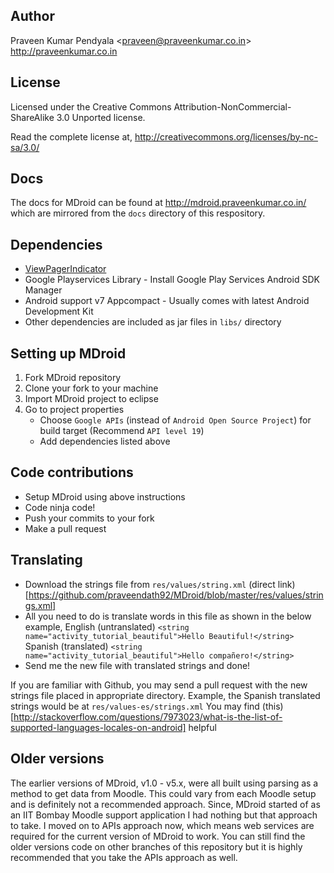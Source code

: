 Author
----------------------
Praveen Kumar Pendyala <<praveen@praveenkumar.co.in>><br>
http://praveenkumar.co.in


License
----------------------
Licensed under the Creative Commons Attribution-NonCommercial-ShareAlike 3.0 
Unported license.

Read the complete license at,
http://creativecommons.org/licenses/by-nc-sa/3.0/


Docs
----------------------
The docs for MDroid can be found at http://mdroid.praveenkumar.co.in/ which are mirrored from the ```docs``` directory of this respository.


Dependencies
-----------------
- [ViewPagerIndicator](https://github.com/JakeWharton/ViewPagerIndicator)
- Google Playservices Library - Install Google Play Services Android SDK Manager
- Android support v7 Appcompact - Usually comes with latest Android Development Kit
- Other dependencies are included as jar files in ```libs/``` directory


Setting up MDroid
----------------------
1. Fork MDroid repository
2. Clone your fork to your machine
3. Import MDroid project to eclipse
4. Go to project properties
   - Choose ```Google APIs``` (instead of ```Android Open Source Project```) for build target (Recommend ```API level 19```)
   - Add dependencies listed above


Code contributions
--------------------
- Setup MDroid using above instructions
- Code ninja code!
- Push your commits to your fork
- Make a pull request 


Translating
---------------
- Download the strings file from ```res/values/string.xml``` (direct link)[https://github.com/praveendath92/MDroid/blob/master/res/values/strings.xml]
- All you need to do is translate words in this file as shown in the below example,
   English (untranslated) ```<string name="activity_tutorial_beautiful">Hello Beautiful!</string>```
   Spanish (translated)   ```<string name="activity_tutorial_beautiful">Hello compañero!</string>```
- Send me the new file with translated strings and done!

If you are familiar with Github, you may send a pull request with the new strings file placed in appropriate directory. Example, the Spanish translated strings would be at ```res/values-es/strings.xml``` You may find (this)[http://stackoverflow.com/questions/7973023/what-is-the-list-of-supported-languages-locales-on-android] helpful


Older versions
-----------------------
The earlier versions of MDroid, v1.0 - v5.x, were all built using parsing as a method to get data from Moodle. This could vary from each Moodle setup and is definitely not a recommended approach. Since, MDroid started of as an IIT Bombay Moodle support application I had nothing but that approach to take. I moved on to APIs approach now, which means web services are required for the current version of MDroid to work. You can still find the older versions code on other branches of this repository but it is highly recommended that you take the APIs approach as well.
